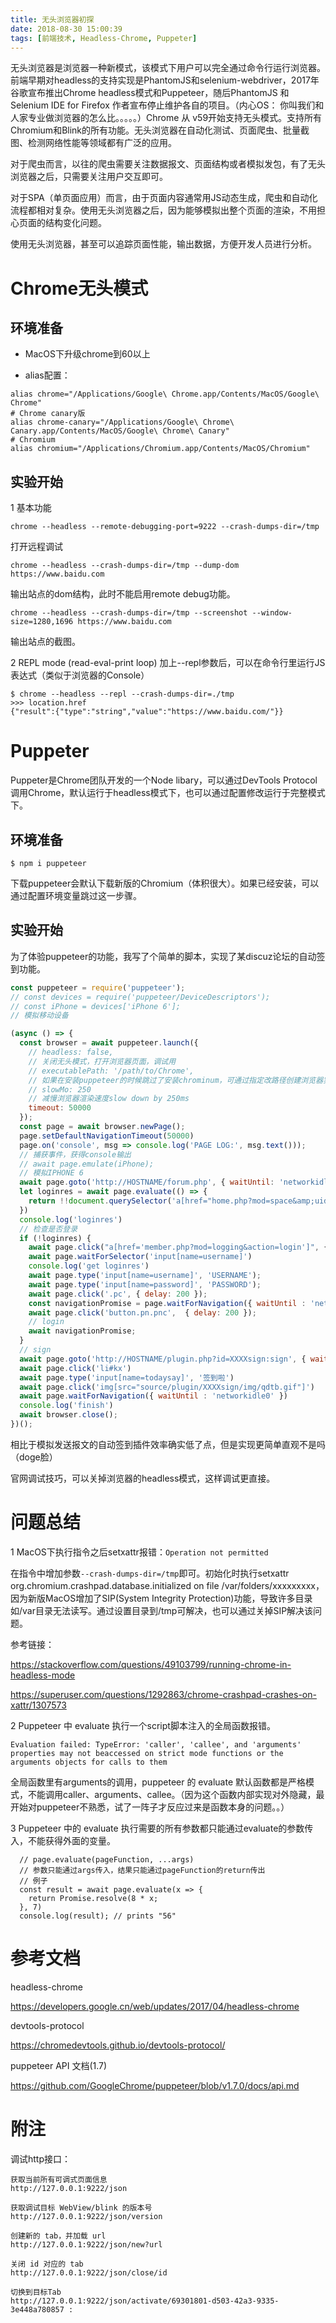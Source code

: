 ```yaml
---
title: 无头浏览器初探
date: 2018-08-30 15:00:39
tags: [前端技术, Headless-Chrome, Puppeter]
---
```

无头浏览器是浏览器一种新模式，该模式下用户可以完全通过命令行运行浏览器。前端早期对headless的支持实现是PhantomJS和selenium-webdriver，2017年谷歌宣布推出Chrome headless模式和Puppeteer，随后PhantomJS 和 Selenium IDE for Firefox 作者宣布停止维护各自的项目。（内心OS： 你叫我们和人家专业做浏览器的怎么比。。。。。）Chrome 从 v59开始支持无头模式。支持所有Chromium和Blink的所有功能。无头浏览器在自动化测试、页面爬虫、批量截图、检测网络性能等领域都有广泛的应用。

对于爬虫而言，以往的爬虫需要关注数据报文、页面结构或者模拟发包，有了无头浏览器之后，只需要关注用户交互即可。

对于SPA（单页面应用）而言，由于页面内容通常用JS动态生成，爬虫和自动化流程都相对复杂。使用无头浏览器之后，因为能够模拟出整个页面的渲染，不用担心页面的结构变化问题。

使用无头浏览器，甚至可以追踪页面性能，输出数据，方便开发人员进行分析。


# Chrome无头模式

## 环境准备

* MacOS下升级chrome到60以上

* alias配置：

```
alias chrome="/Applications/Google\ Chrome.app/Contents/MacOS/Google\ Chrome"
# Chrome canary版
alias chrome-canary="/Applications/Google\ Chrome\ Canary.app/Contents/MacOS/Google\ Chrome\ Canary"
# Chromium
alias chromium="/Applications/Chromium.app/Contents/MacOS/Chromium"
```

## 实验开始

1 基本功能

```
chrome --headless --remote-debugging-port=9222 --crash-dumps-dir=/tmp 
```

打开远程调试

```
chrome --headless --crash-dumps-dir=/tmp --dump-dom https://www.baidu.com
```

输出站点的dom结构，此时不能启用remote debug功能。

```
chrome --headless --crash-dumps-dir=/tmp --screenshot --window-size=1280,1696 https://www.baidu.com

```
输出站点的截图。

2 REPL mode (read-eval-print loop)
加上--repl参数后，可以在命令行里运行JS表达式（类似于浏览器的Console）

```
$ chrome --headless --repl --crash-dumps-dir=./tmp 
>>> location.href
{"result":{"type":"string","value":"https://www.baidu.com/"}}
```


# Puppeter

Puppeter是Chrome团队开发的一个Node libary，可以通过DevTools Protocol调用Chrome，默认运行于headless模式下，也可以通过配置修改运行于完整模式下。

## 环境准备

```
$ npm i puppeteer
```

下载puppeteer会默认下载新版的Chromium（体积很大）。如果已经安装，可以通过配置环境变量跳过这一步骤。

## 实验开始

为了体验puppeteer的功能，我写了个简单的脚本，实现了某discuz论坛的自动签到功能。

```javascript
const puppeteer = require('puppeteer');
// const devices = require('puppeteer/DeviceDescriptors');
// const iPhone = devices['iPhone 6'];
// 模拟移动设备

(async () => {
  const browser = await puppeteer.launch({
    // headless: false,
    // 关闭无头模式，打开浏览器页面，调试用
    // executablePath: '/path/to/Chrome',
    // 如果在安装puppeteer的时候跳过了安装chrominum，可通过指定改路径创建浏览器实例
    // slowMo: 250 
    // 减慢浏览器渲染速度slow down by 250ms
    timeout: 50000
  });
  const page = await browser.newPage();
  page.setDefaultNavigationTimeout(50000)
  page.on('console', msg => console.log('PAGE LOG:', msg.text()));
  // 捕获事件，获得console输出
  // await page.emulate(iPhone);
  // 模拟IPHONE 6
  await page.goto('http://HOSTNAME/forum.php', { waitUntil: 'networkidle0'});
  let loginres = await page.evaluate(() => {
    return !!document.querySelector('a[href="home.php?mod=space&amp;uid=USERID"]')
  })
  console.log('loginres')
  // 检查是否登录
  if (!loginres) {
    await page.click("a[href='member.php?mod=logging&action=login']", { delay: 200 });
    await page.waitForSelector('input[name=username]')
    console.log('get loginres')
    await page.type('input[name=username]', 'USERNAME');
    await page.type('input[name=password]', 'PASSWORD');
    await page.click('.pc', { delay: 200 });
    const navigationPromise = page.waitForNavigation({ waitUntil : 'networkidle0' })
    await page.click('button.pn.pnc',  { delay: 200 });
    // login
    await navigationPromise;
  }
  // sign
  await page.goto('http://HOSTNAME/plugin.php?id=XXXXsign:sign', { waitUntil: 'networkidle0'});
  await page.click('li#kx')
  await page.type('input[name=todaysay]', '签到啦')
  await page.click('img[src="source/plugin/XXXXsign/img/qdtb.gif"]')
  await page.waitForNavigation({ waitUntil : 'networkidle0' })
  console.log('finish')
  await browser.close();
})();

```
相比于模拟发送报文的自动签到插件效率确实低了点，但是实现更简单直观不是吗（doge脸）

官网调试技巧，可以关掉浏览器的headless模式，这样调试更直接。


# 问题总结

1 MacOS下执行指令之后setxattr报错：`Operation not permitted`

在指令中增加参数`--crash-dumps-dir=/tmp`即可。初始化时执行setxattr org.chromium.crashpad.database.initialized on file /var/folders/xxxxxxxxx，
因为新版MacOS增加了SIP(System Integrity Protection)功能，导致许多目录如/var目录无法读写。通过设置目录到/tmp可解决，也可以通过关掉SIP解决该问题。

参考链接：

https://stackoverflow.com/questions/49103799/running-chrome-in-headless-mode


https://superuser.com/questions/1292863/chrome-crashpad-crashes-on-xattr/1307573

2 Puppeteer 中 evaluate 执行一个script脚本注入的全局函数报错。

```
Evaluation failed: TypeError: 'caller', 'callee', and 'arguments' properties may not beaccessed on strict mode functions or the arguments objects for calls to them
```

全局函数里有arguments的调用，puppeteer 的 evaluate 默认函数都是严格模式，不能调用caller、arguments、callee。（因为这个函数内部实现对外隐藏，最开始对puppeteer不熟悉，试了一阵子才反应过来是函数本身的问题。。）

3 Puppeteer 中的 evaluate 执行需要的所有参数都只能通过evaluate的参数传入，不能获得外面的变量。

```
  // page.evaluate(pageFunction, ...args)
  // 参数只能通过args传入，结果只能通过pageFunction的return传出
  // 例子
  const result = await page.evaluate(x => {
    return Promise.resolve(8 * x;
  }, 7)
  console.log(result); // prints "56"
```


# 参考文档

headless-chrome

https://developers.google.cn/web/updates/2017/04/headless-chrome

devtools-protocol

https://chromedevtools.github.io/devtools-protocol/

puppeteer API 文档(1.7)

https://github.com/GoogleChrome/puppeteer/blob/v1.7.0/docs/api.md

# 附注

调试http接口：
```
获取当前所有可调式页面信息
http://127.0.0.1:9222/json

获取调试目标 WebView/blink 的版本号
http://127.0.0.1:9222/json/version

创建新的 tab，并加载 url
http://127.0.0.1:9222/json/new?url

关闭 id 对应的 tab
http://127.0.0.1:9222/json/close/id

切换到目标Tab
http://127.0.0.1:9222/json/activate/69301801-d503-42a3-9335-3e448a780857 : 
```
